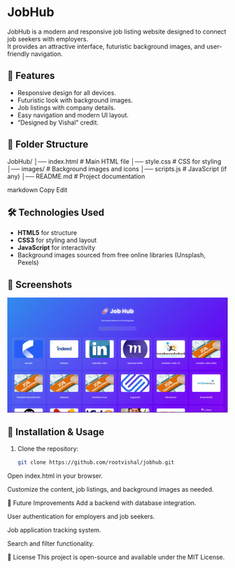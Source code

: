 # JobHub

JobHub is a modern and responsive job listing website designed to connect job seekers with employers.  
It provides an attractive interface, futuristic background images, and user-friendly navigation.

## 🚀 Features
- Responsive design for all devices.
- Futuristic look with background images.
- Job listings with company details.
- Easy navigation and modern UI layout.
- “Designed by Vishal” credit.

## 📂 Folder Structure
JobHub/
│── index.html # Main HTML file
│── style.css # CSS for styling
│── images/ # Background images and icons
│── scripts.js # JavaScript (if any)
│── README.md # Project documentation

markdown
Copy
Edit

## 🛠️ Technologies Used
- **HTML5** for structure
- **CSS3** for styling and layout
- **JavaScript** for interactivity
- Background images sourced from free online libraries (Unsplash, Pexels)

## 📸 Screenshots
 ![App Screenshot](images/jobhub%20banner.png)


## 📜 Installation & Usage
1. Clone the repository:
   ```bash
   git clone https://github.com/rootvishal/jobhub.git
Open index.html in your browser.

Customize the content, job listings, and background images as needed.

📌 Future Improvements
Add a backend with database integration.

User authentication for employers and job seekers.

Job application tracking system.

Search and filter functionality.

📄 License
This project is open-source and available under the MIT License.

